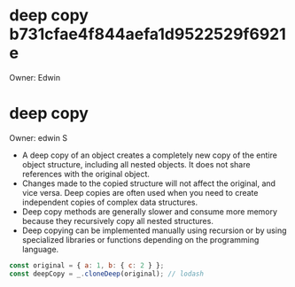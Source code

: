 # deep copy b731cfae4f844aefa1d9522529f6921e

Owner: Edwin

# deep copy

Owner: edwin S

- A deep copy of an object creates a completely new copy of the entire object structure, including all nested objects. It does not share references with the original object.
- Changes made to the copied structure will not affect the original, and vice versa. Deep copies are often used when you need to create independent copies of complex data structures.
- Deep copy methods are generally slower and consume more memory because they recursively copy all nested structures.
- Deep copying can be implemented manually using recursion or by using specialized libraries or functions depending on the programming language.

```jsx
const original = { a: 1, b: { c: 2 } };
const deepCopy = _.cloneDeep(original); // lodash
```